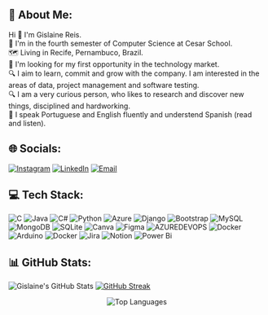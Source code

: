 ## 💫 About Me:
Hi 👋 I'm Gislaine Reis.<br>🔭 I'm in the fourth semester of Computer Science at Cesar School.<br>🗺 Living in Recife, Pernambuco, Brazil.<br>🌱 I'm looking for my first opportunity in the technology market.<br>🔍 I aim to learn, commit and grow with the company. I am interested in the areas of data, project management and software testing.<br>🔍 I am a very curious person, who likes to research and discover new things, disciplined and hardworking.<br>💬 I speak Portuguese and English fluently and understend Spanish (read and listen).


## 🌐 Socials:
[![Instagram](https://img.shields.io/badge/Instagram-%23E4405F.svg?logo=Instagram&logoColor=white)](https://instagram.com/laine.mvbr) 
[![LinkedIn](https://img.shields.io/badge/LinkedIn-%230077B5.svg?logo=linkedin&logoColor=white)](https://linkedin.com/in/gislaine-mvb-reis) 
[![Email](https://img.shields.io/badge/Email-%23D14836.svg?logo=gmail&logoColor=white)](mailto:gmvbr.2002@gmail.com)

## 💻 Tech Stack:
![C](https://img.shields.io/badge/c-%2300599C.svg?style=for-the-badge&logo=c&logoColor=white) ![Java](https://img.shields.io/badge/java-%23ED8B00.svg?style=for-the-badge&logo=openjdk&logoColor=white) ![C#](https://img.shields.io/badge/c%23-%23239120.svg?style=for-the-badge&logo=csharp&logoColor=white) ![Python](https://img.shields.io/badge/python-3670A0?style=for-the-badge&logo=python&logoColor=ffdd54) ![Azure](https://img.shields.io/badge/azure-%230072C6.svg?style=for-the-badge&logo=microsoftazure&logoColor=white) ![Django](https://img.shields.io/badge/django-%23092E20.svg?style=for-the-badge&logo=django&logoColor=white) ![Bootstrap](https://img.shields.io/badge/bootstrap-%238511FA.svg?style=for-the-badge&logo=bootstrap&logoColor=white) ![MySQL](https://img.shields.io/badge/mysql-%2300000f.svg?style=for-the-badge&logo=mysql&logoColor=white) ![MongoDB](https://img.shields.io/badge/MongoDB-%234ea94b.svg?style=for-the-badge&logo=mongodb&logoColor=white) ![SQLite](https://img.shields.io/badge/sqlite-%2307405e.svg?style=for-the-badge&logo=sqlite&logoColor=white) ![Canva](https://img.shields.io/badge/Canva-%2300C4CC.svg?style=for-the-badge&logo=Canva&logoColor=white) ![Figma](https://img.shields.io/badge/figma-%23F24E1E.svg?style=for-the-badge&logo=figma&logoColor=white) ![AZUREDEVOPS](https://img.shields.io/badge/azuredevops-0078D7.svg?style=for-the-badge&logo=azuredevops&logoColor=white&color=%230078D7) ![Docker](https://img.shields.io/badge/docker-%230db7ed.svg?style=for-the-badge&logo=docker&logoColor=white) ![Arduino](https://img.shields.io/badge/-Arduino-00979D?style=for-the-badge&logo=Arduino&logoColor=white) ![Docker](https://img.shields.io/badge/docker-%230db7ed.svg?style=for-the-badge&logo=docker&logoColor=white) ![Jira](https://img.shields.io/badge/jira-%230A0FFF.svg?style=for-the-badge&logo=jira&logoColor=white) ![Notion](https://img.shields.io/badge/Notion-%23000000.svg?style=for-the-badge&logo=notion&logoColor=white) ![Power Bi](https://img.shields.io/badge/power_bi-F2C811?style=for-the-badge&logo=powerbi&logoColor=black)

## 📊 GitHub Stats:
![Gislaine's GitHub Stats](https://github-readme-stats.vercel.app/api?username=lainereis2002&theme=darcula&hide_border=false&include_all_commits=false&count_private=false)
[![GitHub Streak](http://github-readme-streak-stats.herokuapp.com?user=lainereis2002&theme=darcula&date_format=n%2Fj%5B%2FY%5D)](https://git.io/streak-stats)
<p align="center">
  <img src="https://github-readme-stats.vercel.app/api/top-langs/?username=lainereis2002&theme=darcula&hide_border=false&include_all_commits=false&count_private=false&layout=compact" alt="Top Languages">
</p>
